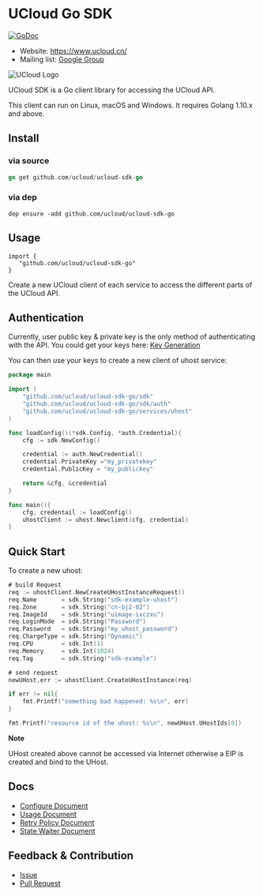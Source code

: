 # UCloud Go SDK

[![GoDoc](https://godoc.org/github.com/ucloud/ucloud-sdk-go?status.svg)](https://godoc.org/github.com/ucloud/ucloud-sdk-go)

- Website: https://www.ucloud.cn/
- Mailing list: [Google Group](https://groups.google.com/forum/#!forum/ucloud-sdk-go)

![UCloud Logo](http://cli-ucloud-logo.sg.ufileos.com/ucloud.png)

UCloud SDK is a Go client library for accessing the UCloud API.

This client can run on Linux, macOS and Windows. It requires Golang 1.10.x and above. 

## Install

### via source

```go
go get github.com/ucloud/ucloud-sdk-go
```

### via dep

```
dep ensure -add github.com/ucloud/ucloud-sdk-go
```
## Usage

```golang
import {
   "github.com/ucloud/ucloud-sdk-go"
} 
```

Create a new UCloud client of each service to access the different parts of the UCloud API.

## Authentication

Currently, user public key & private key is the only method of authenticating with the API. You could get your keys here: [Key Generation](https://console.ucloud.cn/uapi/apikey)

You can then use your keys to create a new client of uhost service: 

```go
package main

import (
    "github.com/ucloud/ucloud-sdk-go/sdk"
    "github.com/ucloud/ucloud-sdk-go/sdk/auth"
    "github.com/ucloud/ucloud-sdk-go/services/uhost"
)

func loadConfig()(*sdk.Config, *auth.Credential){
    cfg := sdk.NewConfig()

    credential := auth.NewCredential()
    credential.PrivateKey ="my_privatekey"
    credential.PublicKey = "my_publickey"

    return &cfg, &credential
}

func main(){
    cfg, credentail := loadConfig()
    uhostClient := uhost.Newclient(cfg, credential)
}
```

## Quick Start

To create a new uhost:

```go
# build Request
req := uhostClient.NewCreateUHostInstanceRequest()
req.Name       = sdk.String("sdk-example-uhost")
req.Zone       = sdk.String("cn-bj2-02")
req.ImageId    = sdk.String("uimage-ixczxu")
req.LoginMode  = sdk.String("Password")
req.Password   = sdk.String("my_uhost_password")
req.ChargeType = sdk.String("Dynamic")
req.CPU        = sdk.Int(1)
req.Memory     = sdk.Int(1024)
req.Tag        = sdk.String("sdk-example")

# send request
newUHost,err := uhostClient.CreateUHostInstance(req)

if err != nil{
    fmt.Printf("something bad happened: %s\n", err)
}

fmt.Printf("resource id of the uhost: %s\n", newUHost.UHostIds[0])
```

**Note**

UHost created above cannot be accessed via Internet otherwise a EIP is created and bind to the UHost.


## Docs

- [Configure Document](./docs/Configure.md)
- [Usage Document](./docs/Usage.md)
- [Retry Policy Document](./docs/Retry.md)
- [State Waiter Document](./docs/Wait.md)

## Feedback & Contribution

- [Issue](https://github.com/ucloud/ucloud-sdk-go/issues)
- [Pull Request](https://github.com/ucloud/ucloud-sdk-go/pulls)
